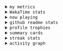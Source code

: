 <details>
  <summary>
    <samp>my metrics</samp>
  </summary>
  <br>

  ![🐳](https://github.com/kkhys/kkhys/blob/main/github-metrics.svg)
</details>

<details>
  <summary>
    <samp>WakaTime stats</samp>
  </summary>
  <br>

<!--START_SECTION:waka-->
![Code Time](http://img.shields.io/badge/Code%20Time-7%2C779%20hrs%2055%20mins-blue)

**🐱 My GitHub Data** 

> 📦 6.0 MB Used in GitHub's Storage 
 > 
> 🏆 2,894 Contributions in the Year 2025
 > 
> 💼 Opted to Hire
 > 
> 📜 19 Public Repositories 
 > 
> 🔑 26 Private Repositories 
 > 
**I'm an Early 🐤** 

```text
🌞 Morning                10504 commits       ███████░░░░░░░░░░░░░░░░░░   26.32 % 
🌆 Daytime                11332 commits       ███████░░░░░░░░░░░░░░░░░░   28.40 % 
🌃 Evening                15545 commits       ██████████░░░░░░░░░░░░░░░   38.95 % 
🌙 Night                  2527 commits        ██░░░░░░░░░░░░░░░░░░░░░░░   06.33 % 
```
📅 **I'm Most Productive on Sunday** 

```text
Monday                   5101 commits        ███░░░░░░░░░░░░░░░░░░░░░░   12.78 % 
Tuesday                  5919 commits        ████░░░░░░░░░░░░░░░░░░░░░   14.83 % 
Wednesday                5685 commits        ████░░░░░░░░░░░░░░░░░░░░░   14.25 % 
Thursday                 5699 commits        ████░░░░░░░░░░░░░░░░░░░░░   14.28 % 
Friday                   5691 commits        ████░░░░░░░░░░░░░░░░░░░░░   14.26 % 
Saturday                 5288 commits        ███░░░░░░░░░░░░░░░░░░░░░░   13.25 % 
Sunday                   6525 commits        ████░░░░░░░░░░░░░░░░░░░░░   16.35 % 
```


📊 **This Week I Spent My Time On** 

```text
🕑︎ Time Zone: Asia/Tokyo

💬 Programming Languages: 
Other                    32 hrs 57 mins      ███████████████░░░░░░░░░░   60.01 % 
TypeScript               11 hrs 36 mins      █████░░░░░░░░░░░░░░░░░░░░   21.13 % 
Astro                    5 hrs 4 mins        ██░░░░░░░░░░░░░░░░░░░░░░░   09.23 % 
Markdown                 3 hrs               █░░░░░░░░░░░░░░░░░░░░░░░░   05.48 % 
JSON                     1 hr 27 mins        █░░░░░░░░░░░░░░░░░░░░░░░░   02.65 % 

🔥 Editors: 
Chrome                   43 hrs 5 mins       ████████████████████░░░░░   78.45 % 
WebStorm                 11 hrs 50 mins      █████░░░░░░░░░░░░░░░░░░░░   21.55 % 

💻 Operating System: 
Mac                      54 hrs 55 mins      █████████████████████████   100.00 % 
```


 Last Updated on 2025/10/25 18:57:21 UTC
<!--END_SECTION:waka-->
</details>

<details>
  <summary>
    <samp>now playing</samp>
  </summary>
  <br>

  [![🐟](https://spotify-github-profile.kittinanx.com/api/view?uid=31bo5yuxjgmecenqavrcmndnpt2m&cover_image=true&theme=default&show_offline=true&background_color=121212&interchange=false&bar_color_cover=false&bar_color=58c454)](https://github.com/kittinan/spotify-github-profile)
</details>

<details>
  <summary>
    <samp>github readme stats</samp>
  </summary>
  <br>

  <div> 
    <img alt="🐠" src="https://github-readme-stats.vercel.app/api?username=kkhys&count_private=true&show_icons=true&theme=dark&include_all_commits=true" />
    <img alt="🐟" src="https://github-readme-stats.vercel.app/api/top-langs/?username=kkhys&layout=compact&theme=dark&langs_count=10&hide=HTML,CSS,SCSS" />
  </div>
</details>

<details>
  <summary>
    <samp>profile trophies</samp>
  </summary>
  <br>

  [![🐬](https://github-profile-trophy.vercel.app/?username=kkhys&rank=SECRET,SSS,SS,S,AAA,AA,A&theme=darkhub&row=1&margin-w=10&no-bg=true)](https://github.com/ryo-ma/github-profile-trophy)
</details>

<details>
  <summary>
    <samp>summary cards</samp>
  </summary>
  <br>

  [![🐋](https://github-profile-summary-cards.vercel.app/api/cards/profile-details?username=kkhys&theme=github_dark)](https://github.com/vn7n24fzkq/github-profile-summary-cards)
  [![🦑](https://github-profile-summary-cards.vercel.app/api/cards/repos-per-language?username=kkhys&theme=github_dark)](https://github.com/vn7n24fzkq/github-profile-summary-cards)
  [![🦭](https://github-profile-summary-cards.vercel.app/api/cards/most-commit-language?username=kkhys&theme=github_dark)](https://github.com/vn7n24fzkq/github-profile-summary-cards)
  [![🦀](https://github-profile-summary-cards.vercel.app/api/cards/stats?username=kkhys&theme=github_dark)](https://github.com/vn7n24fzkq/github-profile-summary-cards)
  [![🦈](https://github-profile-summary-cards.vercel.app/api/cards/productive-time?username=kkhys&theme=github_dark)](https://github.com/vn7n24fzkq/github-profile-summary-cards)
</details>

<details>
  <summary>
    <samp>streak stats</samp>
  </summary>
  <br>

  [![🐠](https://github-readme-streak-stats.herokuapp.com?user=kkhys&theme=dark)](https://github.com/DenverCoder1/github-readme-streak-stats)
</details>

<details>
  <summary>
    <samp>activity graph</samp>
  </summary>
  <br>

  [![🐡](https://github-readme-activity-graph.vercel.app/graph?username=kkhys&theme=xcode)](https://github.com/ashutosh00710/github-readme-activity-graph)
</details>
